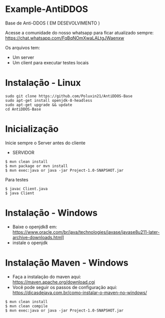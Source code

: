 # Example-AntiDDOS
Base de Anti-DDOS ( EM DESEVOLVIMENTO )

Acesse a comunidade do nosso whatsapp para ficar atualizado sempre: https://chat.whatsapp.com/FqBqNOmXwaLALtgJWaenxw

Os arquivos tem:
- Um server 
- Um client para executar testes locais

# Instalação - Linux

``` 
sudo git clone https://github.com/Poluxin21/AntiDDOS-Base
sudo apt-get install openjdk-8-headless
sudo apt-get upgrade && update
cd AntiDDOS-Base
``` 

# Inicialização

Inicie sempre o Server antes do cliente

- SERVIDOR

```
$ mvn clean install
$ mvn package or mvn install
$ mvn exec:java or java -jar Project-1.0-SNAPSHOT.jar
```
Para testes

```
$ javac Client.java
$ java Client
```

# Instalação - Windows

- Baixe o openjdk8 em: https://www.oracle.com/br/java/technologies/javase/javase8u211-later-archive-downloads.html]
- instale o openjdk 

# Instalação Maven - Windows
- Faça a instalação do maven aqui: https://maven.apache.org/download.cgi
- Você pode seguir os passos de configuração aqui: https://dicasdejava.com.br/como-instalar-o-maven-no-windows/

```
$ mvn clean install
$ mvn clean compile
$ mvn exec:java or java -jar Project-1.0-SNAPSHOT.jar
```
